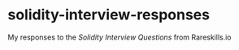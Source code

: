 # solidity-interview-responses
My responses to the _Solidity Interview Questions_ from Rareskills.io
